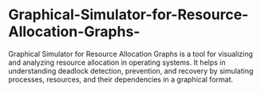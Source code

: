 # Graphical-Simulator-for-Resource-Allocation-Graphs-
Graphical Simulator for Resource Allocation Graphs is a tool for visualizing and analyzing resource allocation in operating systems. It helps in understanding deadlock detection, prevention, and recovery by simulating processes, resources, and their dependencies in a graphical format.
